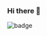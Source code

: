 ### Hi there 👋

<!--
**JasonvanHamond232567/JasonvanHamond232567** is a ✨ _special_ ✨ repository because its `README.md` (this file) appears on your GitHub profile.

Here are some ideas to get you started:

- 🔭 I’m currently working on ...
- 🌱 I’m currently learning ...
- 👯 I’m looking to collaborate on ...
- 🤔 I’m looking for help with ...
- 💬 Ask me about ...
- 📫 How to reach me: ...
- 😄 Pronouns: ...
- ⚡ Fun fact: ...
-->
![badge](https://custom-icon-badges.herokuapp.com/badge/ADS&AI-1x-orange.svg?logo=bronzemedal) 
